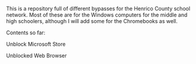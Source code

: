 This is a repository full of different bypasses for the Henrico County school network.
Most of these are for the Windows computers for the middle and high schoolers, although I will add some for the Chromebooks as well.

Contents so far:

Unblock Microsoft Store

Unblocked Web Browser
